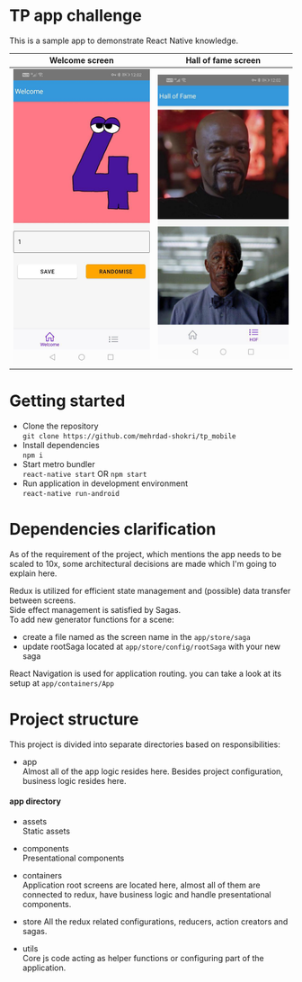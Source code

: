 # TP app challenge
This is a sample app to demonstrate React Native knowledge.

Welcome screen             |  Hall of fame screen
:-------------------------:|:-------------------------:
![Welcome screen](assets/welcome.jpg "Welcome")  |  ![Hall of fame screen](assets/hof.jpg "Welcome")



# Getting started
* Clone the repository  
``git clone https://github.com/mehrdad-shokri/tp_mobile``
* Install dependencies  
``npm i``
* Start metro bundler  
``react-native start`` OR ``npm start``
* Run application in development environment  
``react-native run-android`` 

# Dependencies clarification
As of the requirement of the project, which mentions the app needs to be scaled to 10x, some architectural decisions are made which I'm going to explain here.  

Redux is utilized for efficient state management and (possible) data transfer between screens.  
Side effect management is satisfied by Sagas.  
To add new generator functions for a scene:
* create a file named as the screen name in the ``app/store/saga``
* update rootSaga located at ``app/store/config/rootSaga``  with your new saga

React Navigation is used for application routing. you can take a look at its setup at ``app/containers/App``  

# Project structure
This project is divided into separate directories based on responsibilities:  
* app  
 Almost all of the app logic resides here. Besides project configuration, business logic resides here.
 
 #### app directory
 * assets  
 Static assets  
 
 * components  
 Presentational components  
 
 * containers  
 Application root screens are located here, almost all of them are connected to redux, have business logic and handle presentational components.  
 
 * store
 All the redux related configurations, reducers, action creators and sagas.  
 
 * utils  
Core js code acting as helper functions or configuring part of the application.  
